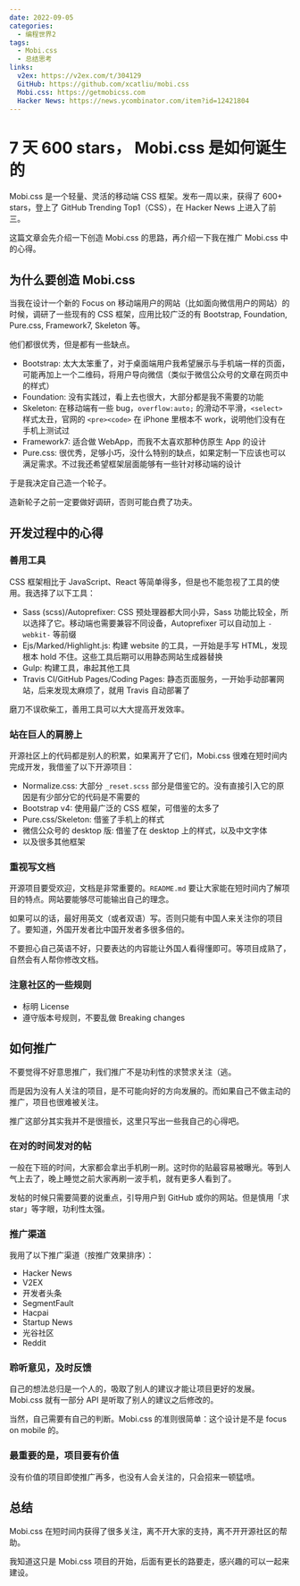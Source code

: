 ```yaml
---
date: 2022-09-05
categories:
  - 编程世界2
tags:
  - Mobi.css
  - 总结思考
links:
  v2ex: https://v2ex.com/t/304129
  GitHub: https://github.com/xcatliu/mobi.css
  Mobi.css: https://getmobicss.com
  Hacker News: https://news.ycombinator.com/item?id=12421804
---
```


# 7 天 600 stars， Mobi.css 是如何诞生的

Mobi.css 是一个轻量、灵活的移动端 CSS 框架。发布一周以来，获得了 600+ stars，登上了 GitHub Trending Top1（CSS），在 Hacker News 上进入了前三。

这篇文章会先介绍一下创造 Mobi.css 的思路，再介绍一下我在推广 Mobi.css 中的心得。

## 为什么要创造 Mobi.css

当我在设计一个新的 Focus on 移动端用户的网站（比如面向微信用户的网站）的时候，调研了一些现有的 CSS 框架，应用比较广泛的有 Bootstrap, Foundation, Pure.css, Framework7, Skeleton 等。

他们都很优秀，但是都有一些缺点。

- Bootstrap: 太大太笨重了，对于桌面端用户我希望展示与手机端一样的页面，可能再加上一个二维码，将用户导向微信（类似于微信公众号的文章在网页中的样式）
- Foundation: 没有实践过，看上去也很大，大部分都是我不需要的功能
- Skeleton: 在移动端有一些 bug，`overflow:auto;` 的滑动不平滑，`<select>` 样式太丑，官网的 `<pre><code>` 在 iPhone 里根本不 work，说明他们没有在手机上测试过
- Framework7: 适合做 WebApp，而我不太喜欢那种仿原生 App 的设计
- Pure.css: 很优秀，足够小巧，没什么特别的缺点，如果定制一下应该也可以满足需求。不过我还希望框架层面能够有一些针对移动端的设计

于是我决定自己造一个轮子。

造新轮子之前一定要做好调研，否则可能白费了功夫。

## 开发过程中的心得

### 善用工具

CSS 框架相比于 JavaScript、React 等简单得多，但是也不能忽视了工具的使用。我选择了以下工具：

- Sass (scss)/Autoprefixer: CSS 预处理器都大同小异，Sass 功能比较全，所以选择了它。移动端也需要兼容不同设备，Autoprefixer 可以自动加上 `-webkit-` 等前缀
- Ejs/Marked/Highlight.js: 构建 website 的工具，一开始是手写 HTML，发现根本 hold 不住。这些工具后期可以用静态网站生成器替换
- Gulp: 构建工具，串起其他工具
- Travis CI/GitHub Pages/Coding Pages: 静态页面服务，一开始手动部署网站，后来发现太麻烦了，就用 Travis 自动部署了

磨刀不误砍柴工，善用工具可以大大提高开发效率。

### 站在巨人的肩膀上

开源社区上的代码都是别人的积累，如果离开了它们，Mobi.css 很难在短时间内完成开发，我借鉴了以下开源项目：

- Normalize.css: 大部分 `_reset.scss` 部分是借鉴它的。没有直接引入它的原因是有少部分它的代码是不需要的
- Bootstrap v4: 使用最广泛的 CSS 框架，可借鉴的太多了
- Pure.css/Skeleton: 借鉴了手机上的样式
- 微信公众号的 desktop 版: 借鉴了在 desktop 上的样式，以及中文字体
- 以及很多其他框架

### 重视写文档

开源项目要受欢迎，文档是非常重要的。`README.md` 要让大家能在短时间内了解项目的特点。网站要能够尽可能输出自己的理念。

如果可以的话，最好用英文（或者双语）写。否则只能有中国人来关注你的项目了。要知道，外国开发者比中国开发者多很多倍的。

不要担心自己英语不好，只要表达的内容能让外国人看得懂即可。等项目成熟了，自然会有人帮你修改文档。

### 注意社区的一些规则

- 标明 License
- 遵守版本号规则，不要乱做 Breaking changes

## 如何推广

不要觉得不好意思推广，我们推广不是功利性的求赞求关注（逃。

而是因为没有人关注的项目，是不可能向好的方向发展的。而如果自己不做主动的推广，项目也很难被关注。

推广这部分其实我并不是很擅长，这里只写出一些我自己的心得吧。

### 在对的时间发对的帖

一般在下班的时间，大家都会拿出手机刷一刷。这时你的贴最容易被曝光。等到人气上去了，晚上睡觉之前大家再刷一波手机，就有更多人看到了。

发帖的时候只需要简要的说重点，引导用户到 GitHub 或你的网站。但是慎用「求 star」等字眼，功利性太强。

### 推广渠道

我用了以下推广渠道（按推广效果排序）：

- Hacker News
- V2EX
- 开发者头条
- SegmentFault
- Hacpai
- Startup News
- 光谷社区
- Reddit

### 聆听意见，及时反馈

自己的想法总归是一个人的，吸取了别人的建议才能让项目更好的发展。Mobi.css 就有一部分 API 是听取了别人的建议之后修改的。

当然，自己需要有自己的判断。Mobi.css 的准则很简单：这个设计是不是 focus on mobile 的。

### 最重要的是，项目要有价值

没有价值的项目即使推广再多，也没有人会关注的，只会招来一顿猛喷。

## 总结

Mobi.css 在短时间内获得了很多关注，离不开大家的支持，离不开开源社区的帮助。

我知道这只是 Mobi.css 项目的开始，后面有更长的路要走，感兴趣的可以一起来建设。

